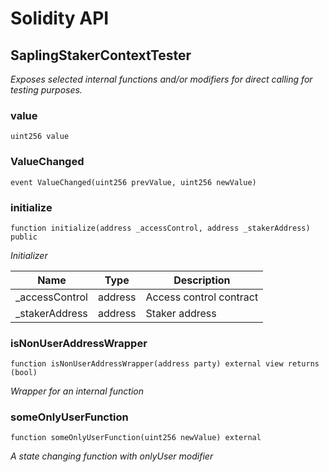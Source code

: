 # Solidity API

## SaplingStakerContextTester

_Exposes selected internal functions and/or modifiers for direct calling for testing purposes._

### value

```solidity
uint256 value
```

### ValueChanged

```solidity
event ValueChanged(uint256 prevValue, uint256 newValue)
```

### initialize

```solidity
function initialize(address _accessControl, address _stakerAddress) public
```

_Initializer_

| Name | Type | Description |
| ---- | ---- | ----------- |
| _accessControl | address | Access control contract |
| _stakerAddress | address | Staker address |

### isNonUserAddressWrapper

```solidity
function isNonUserAddressWrapper(address party) external view returns (bool)
```

_Wrapper for an internal function_

### someOnlyUserFunction

```solidity
function someOnlyUserFunction(uint256 newValue) external
```

_A state changing function with onlyUser modifier_

